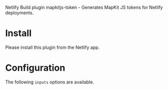 Netlify Build plugin mapkitjs-token - Generates MapKit JS tokens for Netlify deployments.

# Install

Please install this plugin from the Netlify app.

# Configuration

The following `inputs` options are available.
